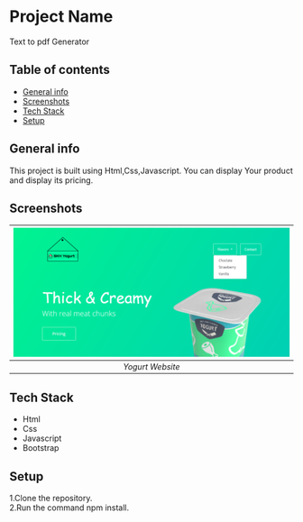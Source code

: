 # Project Name
Text to pdf Generator

## Table of contents
* [General info](#general-info)
* [Screenshots](#screenshots)
* [Tech Stack](#tech-stack)
* [Setup](#setup)

## General info
This project is built using Html,Css,Javascript.
You can display Your product and display its pricing.

## Screenshots
 | ![Input Page](/output-images/yogurt.png)|
|:--:| 
| *Yogurt Website*|


## Tech Stack
* Html
* Css
* Javascript
* Bootstrap

## Setup
1.Clone the repository.  
2.Run the command npm install.
